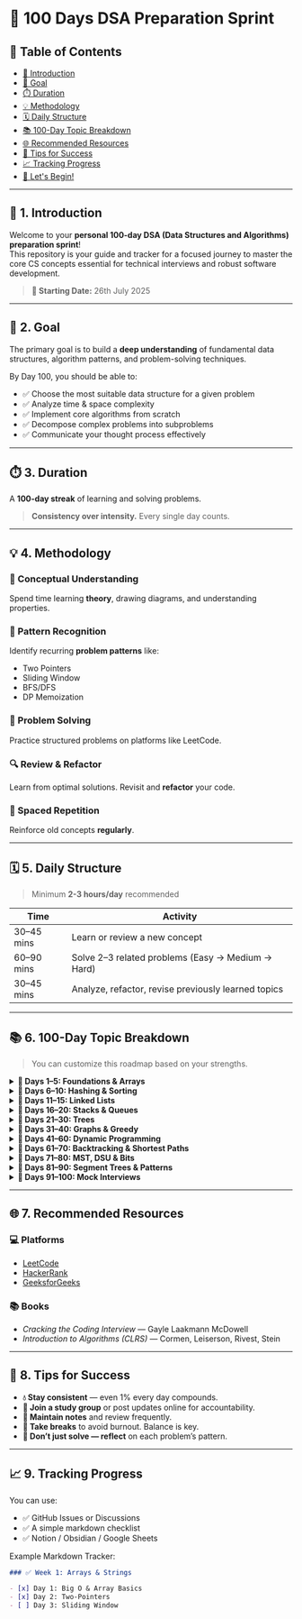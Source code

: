 # 💯 100 Days DSA Preparation Sprint

## 📑 Table of Contents

- [🚀 Introduction](#-1-introduction)
- [🎯 Goal](#-2-goal)
- [⏱️ Duration](#-3-duration)
- [💡 Methodology](#-4-methodology)
- [🗓️ Daily Structure](#-5-daily-structure)
- [📚 100-Day Topic Breakdown](#-6-100-day-topic-breakdown)
- [🌐 Recommended Resources](#-7-recommended-resources)
- [🧠 Tips for Success](#-8-tips-for-success)
- [📈 Tracking Progress](#-9-tracking-progress)
- [🎉 Let's Begin!](#-10-lets-begin)

---

## 🚀 1. Introduction

Welcome to your **personal 100-day DSA (Data Structures and Algorithms) preparation sprint**!  
This repository is your guide and tracker for a focused journey to master the core CS concepts essential for technical interviews and robust software development.

> **📅 Starting Date:** 26th July 2025

---

## 🎯 2. Goal

The primary goal is to build a **deep understanding** of fundamental data structures, algorithm patterns, and problem-solving techniques.

By Day 100, you should be able to:

- ✅ Choose the most suitable data structure for a given problem
- ✅ Analyze time & space complexity
- ✅ Implement core algorithms from scratch
- ✅ Decompose complex problems into subproblems
- ✅ Communicate your thought process effectively

---

## ⏱️ 3. Duration

A **100-day streak** of learning and solving problems.

> **Consistency over intensity.** Every single day counts.

---

## 💡 4. Methodology

### 📘 Conceptual Understanding

Spend time learning **theory**, drawing diagrams, and understanding properties.

### 🧩 Pattern Recognition

Identify recurring **problem patterns** like:

- Two Pointers
- Sliding Window
- BFS/DFS
- DP Memoization

### 🧠 Problem Solving

Practice structured problems on platforms like LeetCode.

### 🔍 Review & Refactor

Learn from optimal solutions. Revisit and **refactor** your code.

### 🔁 Spaced Repetition

Reinforce old concepts **regularly**.

---

## 🗓️ 5. Daily Structure

> Minimum **2-3 hours/day** recommended

| Time       | Activity                                            |
| ---------- | --------------------------------------------------- |
| 30–45 mins | Learn or review a new concept                       |
| 60–90 mins | Solve 2–3 related problems (Easy → Medium → Hard)   |
| 30–45 mins | Analyze, refactor, revise previously learned topics |

---

## 📚 6. 100-Day Topic Breakdown

> You can customize this roadmap based on your strengths.

<details>
<summary><strong>📅 Days 1–5: Foundations & Arrays</strong></summary>

- Time & Space Complexity (Big O)
- Arrays: Basic Ops, Two Pointers, Sliding Window
- Strings: Manipulation, Palindromes, Anagrams
</details>

<details>
<summary><strong>📅 Days 6–10: Hashing & Sorting</strong></summary>

- Hash Maps/Sets, Frequency Counting
- Merge Sort, Quick Sort
- Bubble, Insertion, Selection (for concept only)
</details>

<details>
<summary><strong>📅 Days 11–15: Linked Lists</strong></summary>

- Singly, Doubly, Circular Linked List
- Reversal, Cycle Detection, Merge Lists
</details>

<details>
<summary><strong>📅 Days 16–20: Stacks & Queues</strong></summary>

- Stack Applications: Parentheses, Next Greater Element
- Queues: BFS, Deques, Circular Queues
</details>

<details>
<summary><strong>📅 Days 21–30: Trees</strong></summary>

- Tree Traversals (DFS/BFS)
- BST Insert, Delete, Validate
- Heaps & Tries
</details>

<details>
<summary><strong>📅 Days 31–40: Graphs & Greedy</strong></summary>

- Graph Representation: Adj List, Matrix
- BFS, DFS, Cycle Detection
- Greedy Algorithms: Activity Selection, Coin Change
</details>

<details>
<summary><strong>📅 Days 41–60: Dynamic Programming</strong></summary>

- 1D DP: Fibonacci, House Robber, Climbing Stairs
- 2D DP: LCS, Edit Distance, Grid Problems
</details>

<details>
<summary><strong>📅 Days 61–70: Backtracking & Shortest Paths</strong></summary>

- Permutations, Combinations, Sudoku, N-Queens
- Dijkstra, Bellman-Ford, Floyd-Warshall
</details>

<details>
<summary><strong>📅 Days 71–80: MST, DSU & Bits</strong></summary>

- Kruskal, Prim (MST)
- Union Find (DSU)
- Bit Manipulation: XOR, Masks, Tricks
</details>

<details>
<summary><strong>📅 Days 81–90: Segment Trees & Patterns</strong></summary>

- Segment & Fenwick Trees (Conceptual)
- Sliding Window Max
- System Design use cases
</details>

<details>
<summary><strong>📅 Days 91–100: Mock Interviews</strong></summary>

- Random timed problems
- Self/Peer Mock Interviews
- Focus on weak points & articulation
</details>

---

## 🌐 7. Recommended Resources

### 💻 Platforms

- [LeetCode](https://leetcode.com)
- [HackerRank](https://hackerrank.com)
- [GeeksforGeeks](https://geeksforgeeks.org)

### 📚 Books

- _Cracking the Coding Interview_ — Gayle Laakmann McDowell
- _Introduction to Algorithms (CLRS)_ — Cormen, Leiserson, Rivest, Stein

---

## 🧠 8. Tips for Success

- **💧 Stay consistent** — even 1% every day compounds.
- **👥 Join a study group** or post updates online for accountability.
- **📒 Maintain notes** and review frequently.
- **🧘 Take breaks** to avoid burnout. Balance is key.
- **🔄 Don’t just solve — reflect** on each problem’s pattern.

---

## 📈 9. Tracking Progress

You can use:

- ✅ GitHub Issues or Discussions
- ✅ A simple markdown checklist
- ✅ Notion / Obsidian / Google Sheets

Example Markdown Tracker:

```markdown
### ✅ Week 1: Arrays & Strings

- [x] Day 1: Big O & Array Basics
- [x] Day 2: Two-Pointers
- [ ] Day 3: Sliding Window
```
